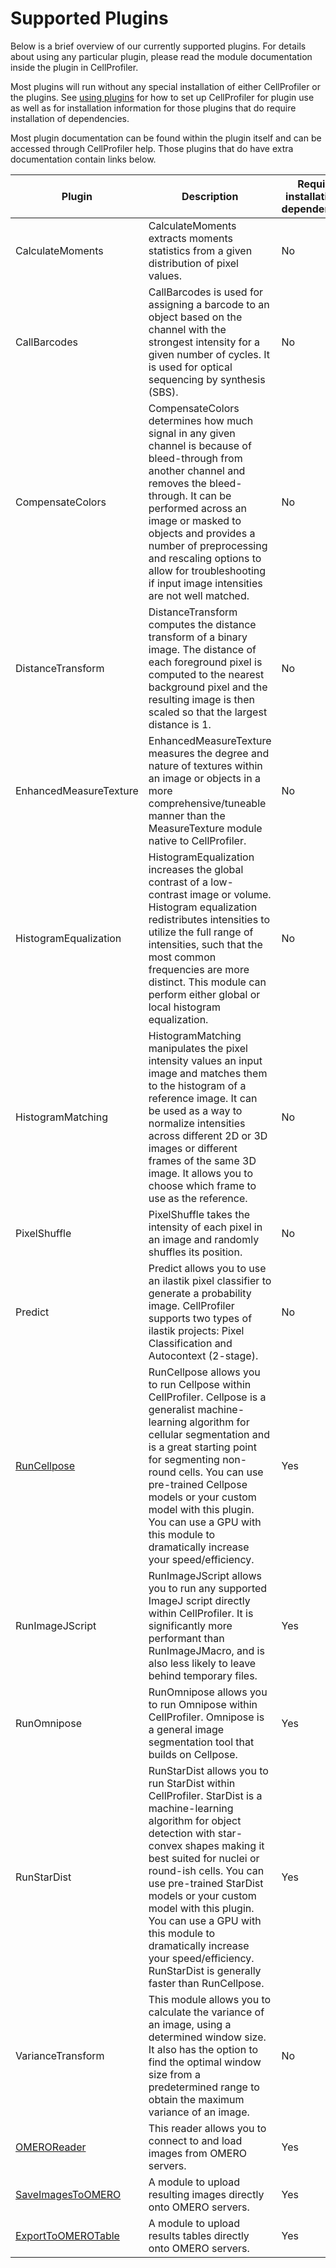 # Supported Plugins

Below is a brief overview of our currently supported plugins.
For details about using any particular plugin, please read the module documentation inside the plugin in CellProfiler.

Most plugins will run without any special installation of either CellProfiler or the plugins. 
See [using plugins](using_plugins.md) for how to set up CellProfiler for plugin use as well as for installation information for those plugins that do require installation of dependencies.

Most plugin documentation can be found within the plugin itself and can be accessed through CellProfiler help.
Those plugins that do have extra documentation contain links below.

| Plugin                         | Description                                                                                                                                                                                                                                                                                                                                                                                                                | Requires installation of dependencies? | Install flag |
|--------------------------------|----------------------------------------------------------------------------------------------------------------------------------------------------------------------------------------------------------------------------------------------------------------------------------------------------------------------------------------------------------------------------------------------------------------------------|----------------------------------------|--------------|
| CalculateMoments               | CalculateMoments extracts moments statistics from a given distribution of pixel values.                                                                                                                                                                                                                                                                                                                                    | No                                     |              |
| CallBarcodes                   | CallBarcodes is used for assigning a barcode to an object based on the channel with the strongest intensity for a given number of cycles. It is used for optical sequencing by synthesis (SBS).                                                                                                                                                                                                                            | No                                     |              |
| CompensateColors               | CompensateColors determines how much signal in any given channel is because of bleed-through from another channel and removes the bleed-through. It can be performed across an image or masked to objects and provides a number of preprocessing and rescaling options to allow for troubleshooting if input image intensities are not well matched.                                                                       | No                                     |              |
| DistanceTransform              | DistanceTransform computes the distance transform of a binary image. The distance of each foreground pixel is computed to the nearest background pixel and the resulting image is then scaled so that the largest distance is 1.                                                                                                                                                                                           | No                                     |              |
| EnhancedMeasureTexture         | EnhancedMeasureTexture measures the degree and nature of textures within an image or objects in a more comprehensive/tuneable manner than the MeasureTexture module native to CellProfiler.                                                                                                                                                                                                                                | No                                     |              |
| HistogramEqualization          | HistogramEqualization increases the global contrast of a low-contrast image or volume. Histogram equalization redistributes intensities to utilize the full range of intensities, such that the most common frequencies are more distinct. This module can perform either global or local histogram equalization.                                                                                                          | No                                     |              |
| HistogramMatching              | HistogramMatching manipulates the pixel intensity values an input image and matches them to the histogram of a reference image. It can be used as a way to normalize intensities across different 2D or 3D images or different frames of the same 3D image. It allows you to choose which frame to use as the reference.                                                                                                   | No                                     |              |
| PixelShuffle                   | PixelShuffle takes the intensity of each pixel in an image and randomly shuffles its position.                                                                                                                                                                                                                                                                                                                             | No                                     |              |
| Predict                        | Predict allows you to use an ilastik pixel classifier to generate a probability image. CellProfiler supports two types of ilastik projects: Pixel Classification and Autocontext (2-stage).                                                                                                                                                                                                                                | No                                     |              |
| [RunCellpose](RunCellPose.md)  | RunCellpose allows you to run Cellpose within CellProfiler. Cellpose is a generalist machine-learning algorithm for cellular segmentation and is a great starting point for segmenting non-round cells. You can use pre-trained Cellpose models or your custom model with this plugin. You can use a GPU with this module to dramatically increase your speed/efficiency.                                                  | Yes                                    | `cellpose`   |
| RunImageJScript                | RunImageJScript allows you to run any supported ImageJ script directly within CellProfiler. It is significantly more performant than RunImageJMacro, and is also less likely to leave behind temporary files.                                                                                                                                                                                                              | Yes                                    | XXXXX        |
| RunOmnipose                    | RunOmnipose allows you to run Omnipose within CellProfiler. Omnipose is a general image segmentation tool that builds on Cellpose.                                                                                                                                                                                                                                                                                         | Yes                                    | `omnipose`   |
| RunStarDist                    | RunStarDist allows you to run StarDist within CellProfiler. StarDist is a machine-learning algorithm for object detection with star-convex shapes making it best suited for nuclei or round-ish cells. You can use pre-trained StarDist models or your custom model with this plugin. You can use a GPU with this module to dramatically increase your speed/efficiency. RunStarDist is generally faster than RunCellpose. | Yes                                    | `stardist`   |
| VarianceTransform              | This module allows you to calculate the variance of an image, using a determined window size. It also has the option to find the optimal window size from a predetermined range to obtain the maximum variance of an image.                                                                                                                                                                                                | No                                     |              |
| [OMEROReader](OMERO.md)        | This reader allows you to connect to and load images from OMERO servers.                                                                                                                                                                                                                                                                                                                                                   | Yes                                    | `omero`      |
| [SaveImagesToOMERO](OMERO.md)  | A module to upload resulting images directly onto OMERO servers.                                                                                                                                                                                                                                                                                                                                                           | Yes                                    | `omero`      |
| [ExportToOMEROTable](OMERO.md) | A module to upload results tables directly onto OMERO servers.                                                                                                                                                                                                                                                                                                                                                             | Yes                                    | `omero`      |
